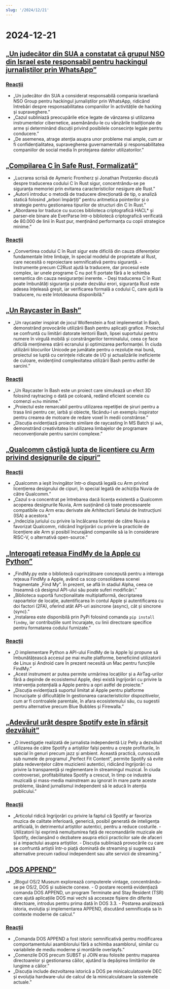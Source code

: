 ```yaml
---
slug: '/2024/12/21'
---
```


# 2024-12-21

## [„Un judecător din SUA a constatat că grupul NSO din Israel este responsabil pentru hackingul jurnaliștilor prin WhatsApp”](https://www.reuters.com/technology/cybersecurity/us-judge-finds-israels-nso-group-liable-hacking-whatsapp-lawsuit-2024-12-21/)

### [Reacții](https://news.ycombinator.com/item?id=42476828)

- „Un judecător din SUA a considerat responsabilă compania israeliană NSO Group pentru hackingul jurnaliștilor prin WhatsApp, ridicând întrebări despre responsabilitatea companiilor în activitățile de hacking și supraveghere.”
- „Cazul subliniază preocupările etice legate de vânzarea și utilizarea instrumentelor cibernetice, asemănându-le cu vânzările tradiționale de arme și determinând discuții privind posibilele consecințe legale pentru conducere.”
- „De asemenea, atrage atenția asupra unor probleme mai ample, cum ar fi confidențialitatea, supravegherea guvernamentală și responsabilitatea companiilor de social media în protejarea datelor utilizatorilor.”

## [„Compilarea C în Safe Rust, Formalizată”](https://arxiv.org/abs/2412.15042)

- „Lucrarea scrisă de Aymeric Fromherz și Jonathan Protzenko discută despre traducerea codului C în Rust sigur, concentrându-se pe siguranța memoriei prin evitarea caracteristicilor nesigure ale Rust.”
- „Autorii introduc o metodă de traducere direcționată de tip, o analiză statică folosind „arbori împărțiți” pentru aritmetica pointerilor și o strategie pentru gestionarea tipurilor de structuri din C în Rust.”
- „Abordarea lor traduce cu succes biblioteca criptografică HACL\* și parser-ele binare ale EverParse într-o bibliotecă criptografică verificată de 80.000 de linii în Rust pur, menținând performanța cu copii strategice minime.”

### [Reacții](https://news.ycombinator.com/item?id=42476192)

- „Convertirea codului C în Rust sigur este dificilă din cauza diferențelor fundamentale între limbaje, în special modelul de proprietate al Rust, care necesită o reproiectare semnificativă pentru siguranță. - Instrumente precum C2Rust ajută la traducere, dar procesul este complex, iar unele programe C nu pot fi portate fără a le schimba semantica din cauza nesiguranței inerente. - Deși traducerea C în Rust poate îmbunătăți siguranța și poate dezvălui erori, siguranța Rust este adesea înțeleasă greșit, iar verificarea formală a codului C, care ajută la traducere, nu este întotdeauna disponibilă.”

## [„Un Raycaster în Bash”](https://github.com/izabera/pseudo3d)

- „Un raycaster inspirat de jocul Wolfenstein a fost implementat în Bash, demonstrând provocările utilizării Bash pentru aplicații grafice. Proiectul se confruntă cu limitări datorate lentorii Bash, lipsei suportului pentru numere în virgulă mobilă și constrângerilor terminalului, ceea ce face dificilă menținerea stării ecranului și optimizarea performanței. În ciuda utilizării blocurilor Unicode pe jumătate pentru o rezoluție mai bună, proiectul se luptă cu cerințele ridicate de I/O și actualizările ineficiente de culoare, evidențiind complexitatea utilizării Bash pentru astfel de sarcini.”

### [Reacții](https://news.ycombinator.com/item?id=42475703)

- „Un Raycaster în Bash este un proiect care simulează un efect 3D folosind raytracing o dată pe coloană, redând eficient scenele cu comenzi `echo` minime.”
- „Proiectul este remarcabil pentru utilizarea repetiției de șiruri pentru a trasa linii pentru cer, iarbă și obiecte, făcându-l un exemplu inspirator pentru crearea de motoare de redare voxel în medii constrânse.”
- „Discuția evidențiază proiecte similare de raycasting în MS Batch și `awk`, demonstrând creativitatea în utilizarea limbajelor de programare neconvenționale pentru sarcini complexe.”

## [„Qualcomm câștigă lupta de licențiere cu Arm privind designurile de cipuri”](https://www.bloomberg.com/news/articles/2024-12-20/qualcomm-wins-licensing-fight-with-arm-over-chip-designs)

### [Reacții](https://news.ycombinator.com/item?id=42475228)

- „Qualcomm a ieșit învingător într-o dispută legală cu Arm privind licențierea designului de cipuri, în special legată de achiziția Nuvia de către Qualcomm.”
- „Cazul s-a concentrat pe întrebarea dacă licența existentă a Qualcomm acoperea designurile Nuvia, Arm susținând că toate procesoarele compatibile cu Arm erau derivate ale Arhitecturii Setului de Instrucțiuni (ISA) a acestora.”
- „Indecizia juriului cu privire la încălcarea licenței de către Nuvia a favorizat Qualcomm, ridicând îngrijorări cu privire la practicile de licențiere ale Arm și posibil încurajând companiile să ia în considerare RISC-V, o alternativă open-source.”

## [„Interogați rețeaua FindMy de la Apple cu Python”](https://github.com/malmeloo/FindMy.py)

- „FindMy.py este o bibliotecă cuprinzătoare concepută pentru a interoga rețeaua FindMy a Apple, având ca scop consolidarea scenei fragmentate „Find My”. În prezent, se află în stadiul Alpha, ceea ce înseamnă că designul API-ului său poate suferi modificări.”
- „Biblioteca suportă funcționalitate multiplatformă, decriptarea rapoartelor de locație, autentificarea în contul Apple și autentificarea cu doi factori (2FA), oferind atât API-uri asincrone (async), cât și sincrone (sync).”
- „Instalarea este disponibilă prin PyPi folosind comanda `pip install findmy`, iar contribuțiile sunt încurajate, cu linii directoare specifice pentru formatarea codului furnizate.”

### [Reacții](https://news.ycombinator.com/item?id=42479233)

- „O implementare Python a API-ului FindMy de la Apple își propune să îmbunătățească accesul pe mai multe platforme, beneficiind utilizatorii de Linux și Android care în prezent necesită un Mac pentru funcțiile FindMy.”
- „Acest instrument ar putea permite urmărirea locațiilor și a AirTag-urilor fără a depinde de ecosistemul Apple, deși există îngrijorări cu privire la intervenția potențială a Apple pentru a opri astfel de proiecte.”
- „Discuția evidențiază suportul limitat al Apple pentru platforme încrucișate și dificultățile în gestionarea caracteristicilor dispozitivelor, cum ar fi controalele parentale, în afara ecosistemului său, cu sugestii pentru alternative precum Blue Bubbles și Firewalla.”

## [„Adevărul urât despre Spotify este în sfârșit dezvăluit”](https://www.honest-broker.com/p/the-ugly-truth-about-spotify-is-finally)

- „O investigație realizată de jurnalista independentă Liz Pelly a dezvăluit utilizarea de către Spotify a artiștilor falși pentru a crește profiturile, în special în genuri precum jazz și ambient. Această practică, cunoscută sub numele de programul „Perfect Fit Content”, permite Spotify să evite plata redevențelor către muzicienii autentici, ridicând îngrijorări cu privire la transparență și reglementare în streamingul muzical. În ciuda controversei, profitabilitatea Spotify a crescut, în timp ce industria muzicală și mass-media mainstream au ignorat în mare parte aceste probleme, lăsând jurnalismul independent să le aducă în atenția publicului.”

### [Reacții](https://news.ycombinator.com/item?id=42478107)

- „Articolul ridică îngrijorări cu privire la faptul că Spotify ar favoriza muzica de calitate inferioară, generică, posibil generată de inteligența artificială, în detrimentul artiștilor autentici, pentru a reduce costurile. - Utilizatorii își exprimă nemulțumirea față de recomandările muzicale ale Spotify, declanșând o dezbatere asupra eticii practicilor sale de afaceri și a impactului asupra artiștilor. - Discuția subliniază provocările cu care se confruntă artiștii într-o piață dominată de streaming și sugerează alternative precum radioul independent sau alte servicii de streaming.”

## [„DOS APPEND”](https://www.os2museum.com/wp/dos-append/)

- „Blogul OS/2 Museum explorează computerele vintage, concentrându-se pe OS/2, DOS și subiecte conexe. - O postare recentă evidențiază comanda DOS APPEND, un program Terminate and Stay Resident (TSR) care ajută aplicațiile DOS mai vechi să acceseze fișiere din diferite directoare, introdus pentru prima dată în DOS 3.3. - Postarea analizează istoria, evoluția și implementarea APPEND, discutând semnificația sa în contexte moderne de calcul.”

### [Reacții](https://news.ycombinator.com/item?id=42475011)

- „Comanda DOS APPEND a fost istoric semnificativă pentru modificarea comportamentului asamblorului fără a schimba asamblorul, similar cu variabilele de mediu moderne și montările overlayfs.”
- „Comenzile DOS precum SUBST și JOIN erau folosite pentru maparea directoarelor și gestionarea căilor, ajutând la depășirea limitărilor de lungime a căilor.”
- „Discuția include dezvoltarea istorică a DOS pe minicalculatoarele DEC și evoluția hardware-ului de calcul de la minicalculatoare la sistemele actuale.”

<head>
  <meta property="og:title" content="„Un judecător din SUA a constatat că grupul NSO din Israel este responsabil pentru hackingul jurnaliștilor prin WhatsApp”" />
  <meta property="og:type" content="website" />
  <meta property="og:image" content="https://og.cho.sh/api/og/?title=%E2%80%9EUn%20judec%C4%83tor%20din%20SUA%20a%20constatat%20c%C4%83%20grupul%20NSO%20din%20Israel%20este%20responsabil%20pentru%20hackingul%20jurnali%C8%99tilor%20prin%20WhatsApp%E2%80%9D&subheading=s%C3%A2mb%C4%83t%C4%83%2C%2021%20decembrie%202024%3A%20Rezumat%20Hacker%20News" />
</head>
